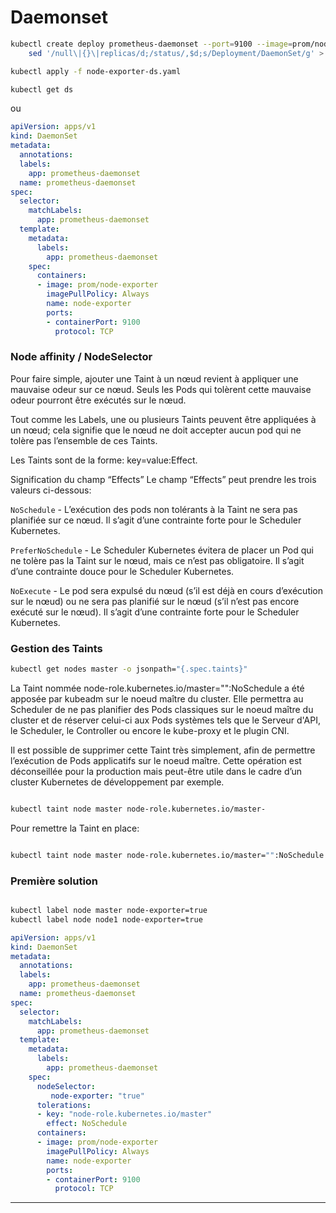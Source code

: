 # Daemonset

```bash
kubectl create deploy prometheus-daemonset --port=9100 --image=prom/node-exporter --dry-run=client -o yaml | \
    sed '/null\|{}\|replicas/d;/status/,$d;s/Deployment/DaemonSet/g' > node-exporter-ds.yaml

kubectl apply -f node-exporter-ds.yaml

kubectl get ds
```

ou

```yaml
apiVersion: apps/v1
kind: DaemonSet
metadata:
  annotations:
  labels:
    app: prometheus-daemonset
  name: prometheus-daemonset
spec:
  selector:
    matchLabels:
      app: prometheus-daemonset
  template:
    metadata:
      labels:
        app: prometheus-daemonset
    spec:
      containers:
      - image: prom/node-exporter
        imagePullPolicy: Always
        name: node-exporter
        ports:
        - containerPort: 9100
          protocol: TCP
```

### Node affinity / NodeSelector

Pour faire simple, ajouter une Taint à un nœud revient à appliquer une mauvaise odeur sur ce nœud. Seuls les Pods qui tolèrent cette mauvaise odeur pourront être exécutés sur le nœud.

Tout comme les Labels, une ou plusieurs Taints peuvent être appliquées à un nœud; cela signifie que le nœud ne doit accepter aucun pod qui ne tolère pas l’ensemble de ces Taints.

Les Taints sont de la forme: key=value:Effect.

Signification du champ “Effects”
Le champ “Effects” peut prendre les trois valeurs ci-dessous:

`NoSchedule` - L’exécution des pods non tolérants à la Taint ne sera pas planifiée sur ce nœud. Il s’agit d’une contrainte forte pour le Scheduler Kubernetes.

`PreferNoSchedule` - Le Scheduler Kubernetes évitera de placer un Pod qui ne tolère pas la Taint sur le nœud, mais ce n’est pas obligatoire. Il s’agit d’une contrainte douce pour le Scheduler Kubernetes.

`NoExecute` - Le pod sera expulsé du nœud (s’il est déjà en cours d’exécution sur le nœud) ou ne sera pas planifié sur le nœud (s’il n’est pas encore exécuté sur le nœud). Il s’agit d’une contrainte forte pour le Scheduler Kubernetes.

### Gestion des Taints

```bash 
kubectl get nodes master -o jsonpath="{.spec.taints}"
```

La Taint nommée node-role.kubernetes.io/master="":NoSchedule a été apposée par kubeadm  sur le noeud maître du cluster. Elle permettra au Scheduler de ne pas planifier des Pods classiques sur le noeud maître du cluster et de réserver celui-ci aux Pods systèmes tels que le Serveur d'API, le Scheduler, le Controller ou encore le kube-proxy et le plugin CNI.

Il est possible de supprimer cette Taint très simplement, afin de permettre l’exécution de Pods applicatifs sur le noeud maître. Cette opération est déconseillée pour la production mais peut-être utile dans le cadre d’un cluster Kubernetes de développement par exemple.



```bash

kubectl taint node master node-role.kubernetes.io/master-

```

Pour remettre la Taint en place:

```bash

kubectl taint node master node-role.kubernetes.io/master="":NoSchedule

```


### Première solution

```bash

kubectl label node master node-exporter=true
kubectl label node node1 node-exporter=true

```

```yaml
apiVersion: apps/v1
kind: DaemonSet
metadata:
  annotations:
  labels:
    app: prometheus-daemonset
  name: prometheus-daemonset
spec:
  selector:
    matchLabels:
      app: prometheus-daemonset
  template:
    metadata:
      labels:
        app: prometheus-daemonset
    spec:
      nodeSelector:
         node-exporter: "true"
      tolerations:
      - key: "node-role.kubernetes.io/master"
        effect: NoSchedule
      containers:
      - image: prom/node-exporter
        imagePullPolicy: Always
        name: node-exporter
        ports:
        - containerPort: 9100
          protocol: TCP
```



<hr>
